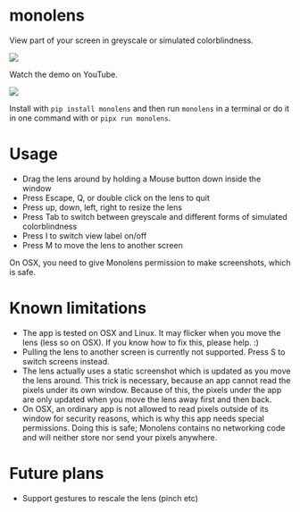 # monolens

<!-- description begin -->
View part of your screen in greyscale or simulated colorblindness.
<!-- description end -->

[<img src="https://img.shields.io/pypi/v/monolens.svg">](https://pypi.org/project/monolens)

Watch the demo on YouTube.

[<img src="https://img.youtube.com/vi/f8FRBlSoqWQ/0.jpg">](https://youtu.be/f8FRBlSoqWQ)

Install with `pip install monolens` and then run `monolens` in a terminal or do it in one
command with or `pipx run monolens`.

# Usage

<!-- usage begin -->
- Drag the lens around by holding a Mouse button down inside the window
- Press Escape, Q, or double click on the lens to quit
- Press up, down, left, right to resize the lens
- Press Tab to switch between greyscale and different forms of simulated colorblindness
- Press I to switch view label on/off
- Press M to move the lens to another screen

On OSX, you need to give Monolens permission to make screenshots, which is safe.
<!-- usage end -->

# Known limitations

- The app is tested on OSX and Linux. It may flicker when you move the lens (less so on
  OSX). If you know how to fix this, please help. :)
- Pulling the lens to another screen is currently not supported. Press S to switch screens
  instead.
- The lens actually uses a static screenshot which is updated as you move the lens around.
  This trick is necessary, because an app cannot read the pixels under its own window.
  Because of this, the pixels under the app are only updated when you move the lens away
  first and then back.
- On OSX, an ordinary app is not allowed to read pixels outside of its window for security
  reasons, which is why this app needs special permissions. Doing this is safe; Monolens
  contains no networking code and will neither store nor send your pixels anywhere.

# Future plans

- Support gestures to rescale the lens (pinch etc)

